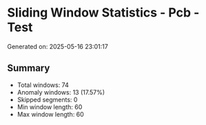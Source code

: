 # Sliding Window Statistics - Pcb - Test

Generated on: 2025-05-16 23:01:17

## Summary

- Total windows: 74
- Anomaly windows: 13 (17.57%)
- Skipped segments: 0
- Min window length: 60
- Max window length: 60
